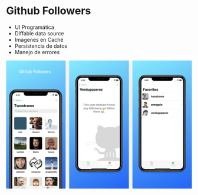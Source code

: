 # Github Followers

<ul>
<li>UI Programática</li>
<li>Diffable data source</li>
<li>Imagenes en Caché</li>
<li>Persistencia de datos</li>
<li>Manejo de errores</li>
</ul>

![Preview](Documentation/screenshot.png)
